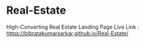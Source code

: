 # Real-Estate
High-Converting Real Estate Landing Page
Live Link :
https://bibratakumarsarkar.github.io/Real-Estate/
